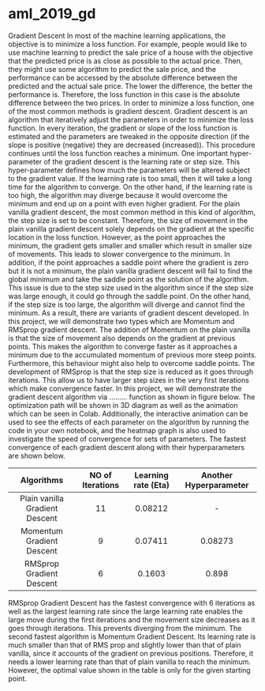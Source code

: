 # aml_2019_gd
Gradient Descent
In most of the machine learning applications, the objective is to minimize a loss function. For example, people would like to use machine learning to predict the sale price of a house with the objective that the predicted price is as close as possible to the actual price. Then, they might use some algorithm to predict the sale price, and the performance can be accessed by the absolute difference between the predicted and the actual sale price. The lower the difference, the better the performance is. Therefore, the loss function in this case is the absolute difference between the two prices.
In order to minimize a loss function, one of the most common methods is gradient descent. Gradient descent is an algorithm that iteratively adjust the parameters in order to minimize the loss function. In every iteration, the gradient or slope of the loss function is estimated and the parameters are tweaked in the opposite direction (if the slope is positive (negative) they are decreased (increased)). This procedure continues until the loss function reaches a minimum. One important hyper-parameter of the gradient descent is the learning rate or step size. This hyper-parameter defines how much the parameters will be altered subject to the gradient value. If the learning rate is too small, then it will take a long time for the algorithm to converge. On the other hand, if the learning rate is too high, the algorithm may diverge because it would overcome the minimum and end up on a point with even higher gradient.
For the plain vanilla gradient descent, the most common method in this kind of algorithm, the step size is set to be constant. Therefore, the size of movement in the plain vanilla gradient descent solely depends on the gradient at the specific location in the loss function. However, as the point approaches the minimum, the gradient gets smaller and smaller which result in smaller size of movements. This leads to slower convergence to the minimum. In addition, if the point approaches a saddle point where the gradient is zero but it is not a minimum, the plain vanilla gradient descent will fail to find the global minimum and take the saddle point as the solution of the algorithm. This issue is due to the step size used in the algorithm since if the step size was large enough, it could go through the saddle point. On the other hand, if the step size is too large, the algorithm will diverge and cannot find the minimum.
As a result, there are variants of gradient descent developed. In this project, we will demonstrate two types which are Momentum and RMSprop gradient descent. The addition of Momentum on the plain vanilla is that the size of movement also depends on the gradient at previous points. This makes the algorithm to converge faster as it approaches a minimum due to the accumulated momentum of previous more steep points. Furthermore, this behaviour might also help to overcome saddle points. The development of RMSprop is that the step size is reduced as it goes through iterations. This allow us to have larger step sizes in the very first iterations which make convergence faster.
In this project, we will demonstrate the gradient descent algorithm via ......... function as shown in figure below. The optimization path will be shown in 3D diagram as well as the animation which can be seen in Colab. Additionally, the interactive animation can be used to see the effects of each parameter on the algorithm by running the code in your own notebook, and the heatmap graph is also used to investigate the speed of convergence for sets of parameters.
The fastest convergence of each gradient descent along with their hyperparameters are shown below.
 
 | Algorithms | NO of Iterations | Learning rate (Eta) | Another Hyperparameter |
| :---:        |     :---:      |          :---: | :---: |
| Plain vanilla Gradient Descent   | 11   | 0.08212    |-|
| Momentum  Gradient Descent     | 9       | 0.07411     |0.08273|
| RMSprop  Gradient Descent     | 6       | 0.1603      |0.898|

RMSprop Gradient Descent has the fastest convergence with 6 iterations as well as the largest learning rate since the large learning rate enables the large move during the first iterations and the movement size decreases as it goes through iterations. This prevents diverging from the minimum. The second fastest algorithm is Momentum Gradient Descent. Its learning rate is much smaller than that of RMS prop and slightly lower than that of plain vanilla, since it accounts of the gradient on previous positions. Therefore, it needs a lower learning rate than that of plain vanilla to reach the minimum. However, the optimal value shown in the table is only for the given starting point.

